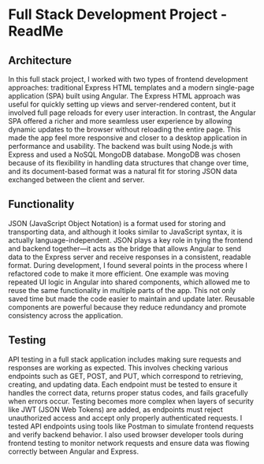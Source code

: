 # Full Stack Development Project - ReadMe

## Architecture

In this full stack project, I worked with two types of frontend development approaches: traditional Express HTML templates and a modern single-page application (SPA) built using Angular. The Express HTML approach was useful for quickly setting up views and server-rendered content, but it involved full page reloads for every user interaction. In contrast, the Angular SPA offered a richer and more seamless user experience by allowing dynamic updates to the browser without reloading the entire page. This made the app feel more responsive and closer to a desktop application in performance and usability. The backend was built using Node.js with Express and used a NoSQL MongoDB database. MongoDB was chosen because of its flexibility in handling data structures that change over time, and its document-based format was a natural fit for storing JSON data exchanged between the client and server.

## Functionality

JSON (JavaScript Object Notation) is a format used for storing and transporting data, and although it looks similar to JavaScript syntax, it is actually language-independent. JSON plays a key role in tying the frontend and backend together—it acts as the bridge that allows Angular to send data to the Express server and receive responses in a consistent, readable format. During development, I found several points in the process where I refactored code to make it more efficient. One example was moving repeated UI logic in Angular into shared components, which allowed me to reuse the same functionality in multiple parts of the app. This not only saved time but made the code easier to maintain and update later. Reusable components are powerful because they reduce redundancy and promote consistency across the application.

## Testing

API testing in a full stack application includes making sure requests and responses are working as expected. This involves checking various endpoints such as GET, POST, and PUT, which correspond to retrieving, creating, and updating data. Each endpoint must be tested to ensure it handles the correct data, returns proper status codes, and fails gracefully when errors occur. Testing becomes more complex when layers of security like JWT (JSON Web Tokens) are added, as endpoints must reject unauthorized access and accept only properly authenticated requests. I tested API endpoints using tools like Postman to simulate frontend requests and verify backend behavior. I also used browser developer tools during frontend testing to monitor network requests and ensure data was flowing correctly between Angular and Express.
